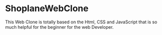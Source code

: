# ShoplaneWebClone
This Web Clone is totally based on the Html, CSS and JavaScript that is so much helpful for the beginner for the web Developer.
